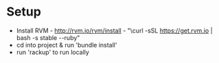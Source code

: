 
Setup
=====
* Install RVM - http://rvm.io/rvm/install - "\curl -sSL https://get.rvm.io | bash -s stable --ruby"
* cd into project & run 'bundle install'
* run 'rackup' to run locally
